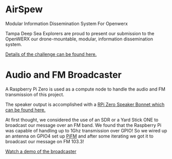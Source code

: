 # AirSpew

Modular Information Dissemination System For Openwerx 

Tampa Deep Sea Explorers are proud to present our submission to the OpenWERX our
drone-mountable, modular, information dissemination system.

[Details of the challenge can be found here.](OWX-Brief-AirSpew-3.pdf)

# Audio and FM Broadcaster

A Raspberry Pi Zero is used as a compute node to handle the audio and FM 
transmission of this project.

The speaker output is accomplished with a [RPi Zero Speaker Bonnet which can 
be found here.](https://learn.adafruit.com/adafruit-speaker-bonnet-for-raspberry-pi/raspberry-pi-usage)

At first thought, we considered the use of an SDR or a Yard Stick ONE to broadcast
our message over an FM band.  We found that the Raspberry Pi was capable of
handling up to 1Ghz transmission over GPIO!  So we wired up an antenna on GPIO4
set up [PiFM](https://github.com/rm-hull/pifm) and after some iterating we got
it to broadcast our message on FM 103.3!

[Watch a demo of the broadcaster](https://youtu.be/GbVHy8sOnxs)
